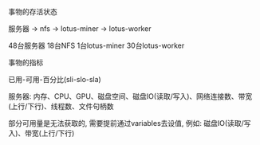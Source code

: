 事物的存活状态

服务器 -> nfs -> lotus-miner -> lotus-worker

48台服务器
18台NFS
1台lotus-miner
30台lotus-worker


事物的指标

已用-可用-百分比(sli-slo-sla)

服务器: 内存、CPU、GPU、磁盘空间、磁盘IO(读取/写入)、网络连接数、带宽(上行/下行)、线程数、文件句柄数

部分可用量是无法获取的, 需要提前通过variables去设值, 例如: 磁盘IO(读取/写入)、带宽(上行/下行)





